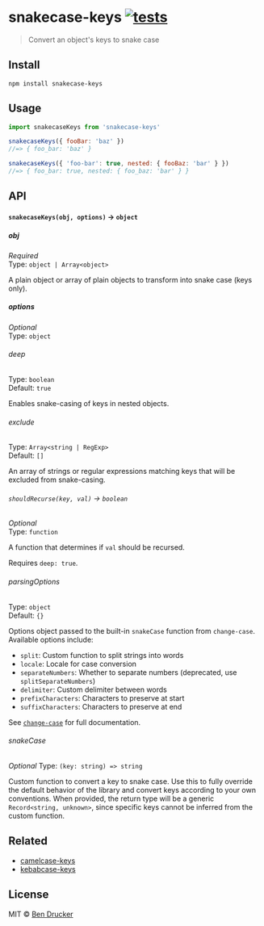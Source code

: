 # snakecase-keys [![tests](https://github.com/bendrucker/snakecase-keys/actions/workflows/test.yml/badge.svg?branch=main)](https://github.com/bendrucker/snakecase-keys/actions?query=workflow%3Atests+branch%3Amain)

> Convert an object's keys to snake case


## Install

```
npm install snakecase-keys
```


## Usage

```js
import snakecaseKeys from 'snakecase-keys'

snakecaseKeys({ fooBar: 'baz' })
//=> { foo_bar: 'baz' }

snakecaseKeys({ 'foo-bar': true, nested: { fooBaz: 'bar' } })
//=> { foo_bar: true, nested: { foo_baz: 'bar' } }
```

## API

#### `snakecaseKeys(obj, options)` -> `object`

##### obj

*Required*  
Type: `object | Array<object>`

A plain object or array of plain objects to transform into snake case (keys only).

##### options

*Optional*  
Type: `object`

###### deep

Type: `boolean`  
Default: `true`

Enables snake-casing of keys in nested objects.

###### exclude

Type: `Array<string | RegExp>`  
Default: `[]`

An array of strings or regular expressions matching keys that will be excluded from snake-casing.

###### `shouldRecurse(key, val)` -> `boolean`

*Optional*  
Type: `function`

A function that determines if `val` should be recursed.

Requires `deep: true`.

###### parsingOptions

Type: `object`  
Default: `{}`

Options object passed to the built-in `snakeCase` function from `change-case`. Available options include:

- `split`: Custom function to split strings into words
- `locale`: Locale for case conversion
- `separateNumbers`: Whether to separate numbers (deprecated, use `splitSeparateNumbers`)
- `delimiter`: Custom delimiter between words
- `prefixCharacters`: Characters to preserve at start
- `suffixCharacters`: Characters to preserve at end

See [`change-case`](https://github.com/blakeembrey/change-case) for full documentation.

###### snakeCase

*Optional*
Type: `(key: string) => string`

Custom function to convert a key to snake case. Use this to fully override the default behavior of the library and convert keys according to your own conventions. When provided, the return type will be a generic `Record<string, unknown>`, since specific keys cannot be inferred from the custom function.

## Related

* [camelcase-keys](https://github.com/sindresorhus/camelcase-keys)
* [kebabcase-keys](https://github.com/mattiloh/kebabcase-keys)

## License

MIT © [Ben Drucker](http://bendrucker.me)
